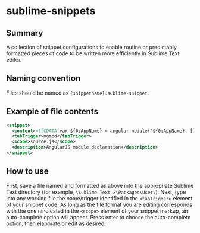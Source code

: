 sublime-snippets
================

Summary
-------

A collection of snippet configurations to enable routine or predictably formatted pieces of code to be written more efficiently in Sublime Text editor.

Naming convention
-----------------
Files should be named as `[snippetname].sublime-snippet`.

Example of file contents
-------
```xml
<snippet>
  <content><![CDATA[var ${0:AppName} = angular.module('${0:AppName}, []);]]></content>
  <tabTrigger>ngmod</tabTrigger>
  <scope>source.js</scope>
  <description>AngularJS module declaration</description>
</snippet>
```

How to use
----------

First, save a file named and formatted as above into the appropriate Sublime Text directory (for example, `\Sublime Text 2\Packages\User\`). Next, type into any working file the name/trigger identified in the `<tabTrigger>` element of your snippet code. As long as the file format you are editing corresponds with the one nindicated in the `<scope>` element of your snippet markup, an auto-complete option will appear. Press enter to choose the auto-complete option, then elaborate or edit as desired.
